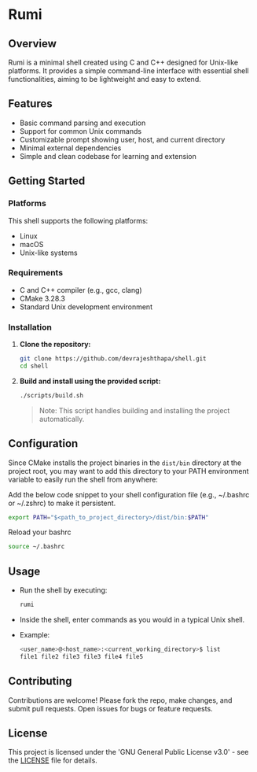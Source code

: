 # Rumi

## Overview

Rumi is a minimal shell created using C and C++ designed for Unix-like platforms. It provides a simple command-line interface with essential shell functionalities, aiming to be lightweight and easy to extend.

## Features

- Basic command parsing and execution
- Support for common Unix commands
- Customizable prompt showing user, host, and current directory
- Minimal external dependencies
- Simple and clean codebase for learning and extension

## Getting Started

### Platforms

This shell supports the following platforms:

- Linux
- macOS
- Unix-like systems

### Requirements

- C and C++ compiler (e.g., gcc, clang)
- CMake 3.28.3
- Standard Unix development environment

### Installation

1. **Clone the repository:**
    ```sh
    git clone https://github.com/devrajeshthapa/shell.git
    cd shell
    ```

2. **Build and install using the provided script:**
    ```sh
    ./scripts/build.sh
    ```
    > Note: This script handles building and installing the project automatically.

## Configuration

Since CMake installs the project binaries in the `dist/bin` directory at the project root, you may want to add this directory to your PATH environment variable to easily run the shell from anywhere:

Add the below code snippet to your shell configuration file (e.g., ~/.bashrc or ~/.zshrc) to make it persistent.
```sh
export PATH="$<path_to_project_directory>/dist/bin:$PATH"
```

Reload your bashrc
```sh
source ~/.bashrc
```

## Usage

- Run the shell by executing:
    ```sh
    rumi
    ```
- Inside the shell, enter commands as you would in a typical Unix shell.

- Example:
    ```sh
    <user_name>@<host_name>:<current_working_directory>$ list
    file1 file2 file3 file3 file4 file5
    ```

## Contributing

Contributions are welcome! Please fork the repo, make changes, and submit pull requests. Open issues for bugs or feature requests.

## License

This project is licensed under the 'GNU General Public License v3.0' - see the [LICENSE](LICENSE) file for details.
